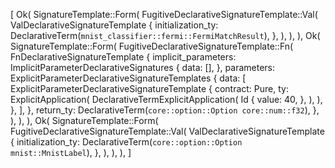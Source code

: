 [
    Ok(
        SignatureTemplate::Form(
            FugitiveDeclarativeSignatureTemplate::Val(
                ValDeclarativeSignatureTemplate {
                    initialization_ty: DeclarativeTerm(`mnist_classifier::fermi::FermiMatchResult`),
                },
            ),
        ),
    ),
    Ok(
        SignatureTemplate::Form(
            FugitiveDeclarativeSignatureTemplate::Fn(
                FnDeclarativeSignatureTemplate {
                    implicit_parameters: ImplicitParameterDeclarativeSignatures {
                        data: [],
                    },
                    parameters: ExplicitParameterDeclarativeSignatureTemplates {
                        data: [
                            ExplicitParameterDeclarativeSignatureTemplate {
                                contract: Pure,
                                ty: ExplicitApplication(
                                    DeclarativeTermExplicitApplication(
                                        Id {
                                            value: 40,
                                        },
                                    ),
                                ),
                            },
                        ],
                    },
                    return_ty: DeclarativeTerm(`core::option::Option core::num::f32`),
                },
            ),
        ),
    ),
    Ok(
        SignatureTemplate::Form(
            FugitiveDeclarativeSignatureTemplate::Val(
                ValDeclarativeSignatureTemplate {
                    initialization_ty: DeclarativeTerm(`core::option::Option mnist::MnistLabel`),
                },
            ),
        ),
    ),
]